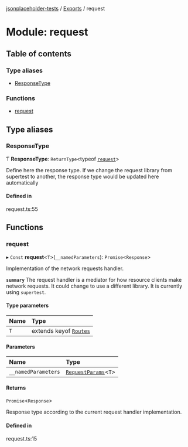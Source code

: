 [jsonplaceholder-tests](../README.md) / [Exports](../modules.md) / request

# Module: request

## Table of contents

### Type aliases

- [ResponseType](request.md#responsetype)

### Functions

- [request](request.md#request)

## Type aliases

### ResponseType

Ƭ **ResponseType**: `ReturnType`<typeof [`request`](request.md#request)\>

Define here the response type.
If we change the request library from supertest to another, the response type would be updated here automatically

#### Defined in

request.ts:55

## Functions

### request

▸ `Const` **request**<`T`\>(`__namedParameters`): `Promise`<`Response`\>

Implementation of the network requests handler.

**`summary`** The request handler is a mediator for how resource clients make network requests.
It could change to use a different library. It is currently using `supertest`.

#### Type parameters

| Name | Type |
| :------ | :------ |
| `T` | extends keyof [`Routes`](Routes.md#routes) |

#### Parameters

| Name | Type |
| :------ | :------ |
| `__namedParameters` | [`RequestParams`](Routes.md#requestparams)<`T`\> |

#### Returns

`Promise`<`Response`\>

Response type according to the current request handler implementation.

#### Defined in

request.ts:15
